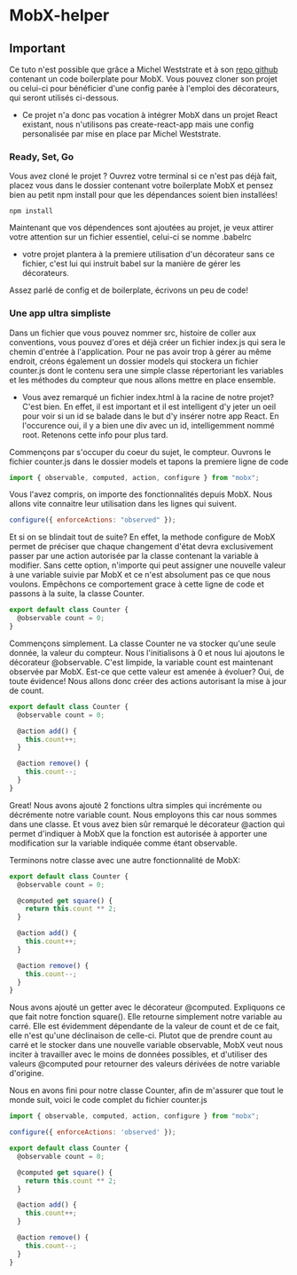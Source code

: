 # MobX-helper

## Important

Ce tuto n'est possible que grâce a Michel Weststrate et à son [repo github](https://github.com/mobxjs/mobx-react-boilerplate) contenant un code boilerplate pour MobX. Vous pouvez cloner son projet ou celui-ci pour bénéficier d'une config parée à l'emploi des décorateurs, qui seront utilisés ci-dessous.

- Ce projet n'a donc pas vocation à intégrer MobX dans un projet React existant, nous n'utilisons pas create-react-app mais une config personalisée par mise en place par Michel Weststrate.

### Ready, Set, Go

Vous avez cloné le projet ? Ouvrez votre terminal si ce n'est pas déjà fait, placez vous dans le dossier contenant votre boilerplate MobX et pensez bien au petit npm install pour que les dépendances soient bien installées!

```terminal
npm install
```

Maintenant que vos dépendences sont ajoutées au projet, je veux attirer votre attention sur un fichier essentiel, celui-ci se nomme .babelrc

- votre projet plantera à la premiere utilisation d'un décorateur sans ce fichier, c'est lui qui instruit babel sur la manière de gérer les décorateurs.

Assez parlé de config et de boilerplate, écrivons un peu de code!

### Une app ultra simpliste

Dans un fichier que vous pouvez nommer src, histoire de coller aux conventions, vous pouvez d'ores et déjà créer un fichier index.js qui sera le chemin d'entrée à l'application. Pour ne pas avoir trop à gérer au même endroit, créons également un dossier models qui stockera un fichier counter.js dont le contenu sera une simple classe répertoriant les variables et les méthodes du compteur que nous allons mettre en place ensemble.

- Vous avez remarqué un fichier index.html à la racine de notre projet? C'est bien. En effet, il est important et il est intelligent d'y jeter un oeil pour voir si un id se balade dans le but d'y insérer notre app React. En l'occurence oui, il y a bien une div avec un id, intelligemment nommé root. Retenons cette info pour plus tard.

Commençons par s'occuper du coeur du sujet, le compteur. Ouvrons le fichier counter.js dans le dossier models et tapons la premiere ligne de code

```javascript
import { observable, computed, action, configure } from "mobx";
```

Vous l'avez compris, on importe des fonctionnalités depuis MobX. Nous allons vite connaitre leur utilisation dans les lignes qui suivent.

```javascript
configure({ enforceActions: "observed" });
```

Et si on se blindait tout de suite? En effet, la methode configure de MobX permet de préciser que chaque changement d'état devra exclusivement passer par une action autorisée par la classe contenant la variable à modifier. Sans cette option, n'importe qui peut assigner une nouvelle valeur à une variable suivie par MobX et ce n'est absolument pas ce que nous voulons. Empêchons ce comportement grace à cette ligne de code et passons à la suite, la classe Counter.

```javascript
export default class Counter {
  @observable count = 0;
}
```

Commençons simplement. La classe Counter ne va stocker qu'une seule donnée, la valeur du compteur. Nous l'initialisons à 0 et nous lui ajoutons le décorateur @observable. C'est limpide, la variable count est maintenant observée par MobX. Est-ce que cette valeur est amenée à évoluer? Oui, de toute évidence! Nous allons donc créer des actions autorisant la mise à jour de count.

```javascript
export default class Counter {
  @observable count = 0;

  @action add() {
    this.count++;
  }

  @action remove() {
    this.count--;
  }
}
```

Great! Nous avons ajouté 2 fonctions ultra simples qui incrémente ou décrémente notre variable count. Nous employons this car nous sommes dans une classe. Et vous avez bien sûr remarqué le décorateur @action qui permet d'indiquer à MobX que la fonction est autorisée à apporter une modification sur la variable indiquée comme étant observable.

Terminons notre classe avec une autre fonctionnalité de MobX:

```javascript
export default class Counter {
  @observable count = 0;

  @computed get square() {
    return this.count ** 2;
  }

  @action add() {
    this.count++;
  }

  @action remove() {
    this.count--;
  }
}
```

Nous avons ajouté un getter avec le décorateur @computed. Expliquons ce que fait notre fonction square(). Elle retourne simplement notre variable au carré. Elle est évidemment dépendante de la valeur de count et de ce fait, elle n'est qu'une déclinaison de celle-ci. Plutot que de prendre count au carré et le stocker dans une nouvelle variable observable, MobX veut nous inciter à travailler avec le moins de données possibles, et d'utiliser des valeurs @computed pour retourner des valeurs dérivées de notre variable d'origine.

Nous en avons fini pour notre classe Counter, afin de m'assurer que tout le monde suit, voici le code complet du fichier counter.js

```javascript
import { observable, computed, action, configure } from "mobx";

configure({ enforceActions: 'observed' });

export default class Counter {
  @observable count = 0;

  @computed get square() {
    return this.count ** 2;
  }

  @action add() {
    this.count++;
  }

  @action remove() {
    this.count--;
  }
}
```
